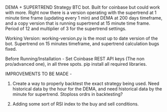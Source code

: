 DEMA + SUPERTREND Strategy BTC bot. Built for coinbase but could work with more. 
Right now there is a version operating with the supertrend at 1 minute time frame (updating every 1 min) and DEMA at 200 days timeframe, and a copy version that is running supertrend at 15 minute time frame. 
Period of 12 and multiplier of 3 for the supertrend settings. 

Working Version: working-version.py is the most up to date version of the bot. Supertrend on 15 minutes timeframe, and supertrend calculation bugs fixed.


Before Running/Installation - 
Set Coinbase REST API keys (The non pro/advanced one), in all three spots. 
pip install all required libraries. 



IMPROVEMENTS TO BE MADE - 
  1. Create a way to properly backtest the exact strategy being used. Need historical data by the hour for the DEMA, and need historical data by the minute for supertrend. Stoploss ordrs in backtesting?  
 
  3. Adding some sort of RSI index to the buy and sell conditions. 
